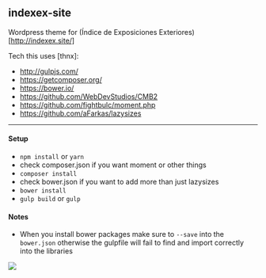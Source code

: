 indexex-site
---

Wordpress theme for (Índice de Exposiciones Exteriores)[http://indexex.site/]

Tech this uses [thnx]:

- http://gulpjs.com/
- https://getcomposer.org/
- https://bower.io/
- https://github.com/WebDevStudios/CMB2
- https://github.com/fightbulc/moment.php
- https://github.com/aFarkas/lazysizes

---

#### Setup

- `npm install` or `yarn`
- check composer.json if you want moment or other things
- `composer install`
- check bower.json if you want to add more than just lazysizes
- `bower install`
- `gulp build` or `gulp`

#### Notes

- When you install bower packages make sure to `--save` into the `bower.json` otherwise the gulpfile will fail to find and import correctly into the libraries

![](http://i.imgur.com/G56ITX7.png)
